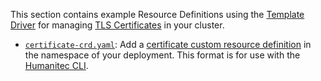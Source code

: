 This section contains example Resource Definitions using the [Template Driver](https://developer.humanitec.com/integration-and-extensions/drivers/generic-drivers/template/) for managing [TLS Certificates](https://kubernetes.io/docs/concepts/configuration/secret/#tls-secrets) in your cluster.

* [`certificate-crd.yaml`](./certificate-crd.yaml): Add a [certificate custom resource definition](https://cert-manager.io/docs/usage/certificate/) in the namespace of your deployment. This format is for use with the [Humanitec CLI](https://developer.humanitec.com/platform-orchestrator/cli/).